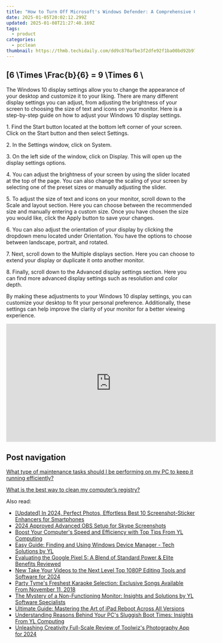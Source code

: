 ```yaml
---
title: "How to Turn Off Microsoft's Windows Defender: A Comprehensive Guide by YL Computing"
date: 2025-01-05T20:02:12.299Z
updated: 2025-01-08T21:27:40.169Z
tags:
  - product
categories:
  - pcclean
thumbnail: https://thmb.techidaily.com/dd9c870afbe3f2dfe92f1ba00bd92b9730edbfc9f7029f1358b11e947d20dbef.jpg
---
```


## \[6 \Times \Frac{b}{6} = 9 \Times 6 \

The Windows 10 display settings allow you to change the appearance of your desktop and customize it to your liking. There are many different display settings you can adjust, from adjusting the brightness of your screen to choosing the size of text and icons on your monitor. Here is a step-by-step guide on how to adjust your Windows 10 display settings. 

1\. Find the Start button located at the bottom left corner of your screen. Click on the Start button and then select Settings.

2\. In the Settings window, click on System.

3\. On the left side of the window, click on Display. This will open up the display settings options. 

4\. You can adjust the brightness of your screen by using the slider located at the top of the page. You can also change the scaling of your screen by selecting one of the preset sizes or manually adjusting the slider.

5\. To adjust the size of text and icons on your monitor, scroll down to the Scale and layout section. Here you can choose between the recommended size and manually entering a custom size. Once you have chosen the size you would like, click the Apply button to save your changes.

6\. You can also adjust the orientation of your display by clicking the dropdown menu located under Orientation. You have the options to choose between landscape, portrait, and rotated.

7\. Next, scroll down to the Multiple displays section. Here you can choose to extend your display or duplicate it onto another monitor.

8\. Finally, scroll down to the Advanced display settings section. Here you can find more advanced display settings such as resolution and color depth. 

By making these adjustments to your Windows 10 display settings, you can customize your desktop to fit your personal preference. Additionally, these settings can help improve the clarity of your monitor for a better viewing experience.

<!-- affiliate ads begin -->
<iframe width="560" height="315" src="https://www.youtube.com/embed/JlX-G8rBs1w?si=iIhUoWAq5x3YK9rA" title="YouTube video player" frameborder="0" allow="accelerometer; autoplay; clipboard-write; encrypted-media; gyroscope; picture-in-picture; web-share" referrerpolicy="strict-origin-when-cross-origin" allowfullscreen></iframe>
<!-- affiliate ads end -->

## Post navigation

[What type of maintenance tasks should I be performing on my PC to keep it running efficiently?](https://tools.techidaily.com/pcclean/products/)

[What is the best way to clean my computer’s registry?](https://tools.techidaily.com/pcclean/products/)

<ins class="adsbygoogle"
     style="display:block"
     data-ad-format="autorelaxed"
     data-ad-client="ca-pub-7571918770474297"
     data-ad-slot="1223367746"></ins>

<ins class="adsbygoogle"
     style="display:block"
     data-ad-client="ca-pub-7571918770474297"
     data-ad-slot="8358498916"
     data-ad-format="auto"
     data-full-width-responsive="true"></ins>

<span class="atpl-alsoreadstyle">Also read:</span>
<div><ul>
<li><a href="https://fox-hovers.techidaily.com/updated-in-2024-perfect-photos-effortless-best-10-screenshot-sticker-enhancers-for-smartphones/"><u>[Updated] In 2024, Perfect Photos, Effortless Best 10 Screenshot-Sticker Enhancers for Smartphones</u></a></li>
<li><a href="https://screen-capture.techidaily.com/2024-approved-advanced-obs-setup-for-skype-screenshots/"><u>2024 Approved Advanced OBS Setup for Skype Screenshots</u></a></li>
<li><a href="https://win-hot.techidaily.com/boost-your-computers-speed-and-efficiency-with-top-tips-from-yl-computing/"><u>Boost Your Computer's Speed and Efficiency with Top Tips From YL Computing</u></a></li>
<li><a href="https://win-hot.techidaily.com/easy-guide-finding-and-using-windows-device-manager-tech-solutions-by-yl/"><u>Easy Guide: Finding and Using Windows Device Manager - Tech Solutions by YL</u></a></li>
<li><a href="https://buynow-reviews.techidaily.com/evaluating-the-google-pixel-5-a-blend-of-standard-power-and-elite-benefits-reviewed/"><u>Evaluating the Google Pixel 5: A Blend of Standard Power & Elite Benefits Reviewed</u></a></li>
<li><a href="https://video-content-creator.techidaily.com/new-take-your-videos-to-the-next-level-top-1080p-editing-tools-and-software-for-2024/"><u>New Take Your Videos to the Next Level Top 1080P Editing Tools and Software for 2024</u></a></li>
<li><a href="https://win-hot.techidaily.com/party-tymes-freshest-karaoke-selection-exclusive-songs-available-from-november-11-2018/"><u>Party Tyme's Freshest Karaoke Selection: Exclusive Songs Available From November 11, 2018</u></a></li>
<li><a href="https://win-hot.techidaily.com/the-mystery-of-a-non-functioning-monitor-insights-and-solutions-by-yl-software-specialists/"><u>The Mystery of a Non-Functioning Monitor: Insights and Solutions by YL Software Specialists</u></a></li>
<li><a href="https://tech-renaissance.techidaily.com/ultimate-guide-mastering-the-art-of-ipad-reboot-across-all-versions/"><u>Ultimate Guide: Mastering the Art of iPad Reboot Across All Versions</u></a></li>
<li><a href="https://win-hot.techidaily.com/understanding-reasons-behind-your-pcs-sluggish-boot-times-insights-from-yl-computing/"><u>Understanding Reasons Behind Your PC's Sluggish Boot Times: Insights From YL Computing</u></a></li>
<li><a href="https://some-skills.techidaily.com/unleashing-creativity-full-scale-review-of-toolwizs-photography-app-for-2024/"><u>Unleashing Creativity Full-Scale Review of Toolwiz's Photography App for 2024</u></a></li>
</ul></div>

